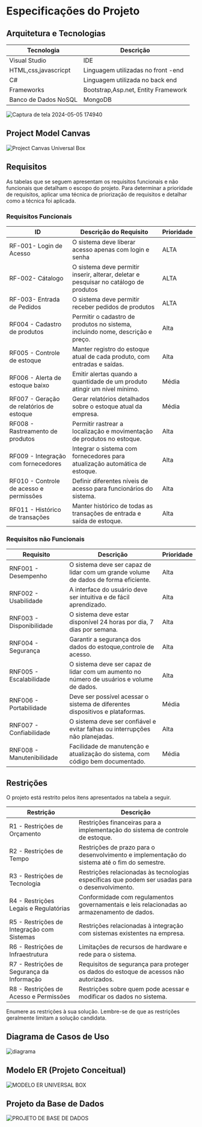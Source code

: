 # Especificações do Projeto

## Arquitetura e Tecnologias
  | Tecnologia       | Descrição                             |
|------------------|-----------------------------------------|
| Visual Studio    | IDE                                     |
| HTML,css,javascricpt| Linguagem utilizadas no front -end   |
| C#      | Linguagem utilizada no back end                  |
| Frameworks        | Bootstrap,Asp.net, Entity Framework    |
| Banco de Dados NoSQL      | MongoDB                        |





![Captura de tela 2024-05-05 174940](https://github.com/ICEI-PUC-Minas-PMV-ADS/pmv-ads-2024-1-e5-universalbox-app-t6/assets/91230711/8946fb9b-920f-499e-a69d-88337e265e79)




## Project Model Canvas

![Project Canvas Universal Box](https://github.com/ICEI-PUC-Minas-PMV-ADS/pmv-ads-2024-1-e5-universalbox-app-t6/assets/91230711/48378c6f-4f82-405d-bff4-6a2fc88724bc)


## Requisitos

As tabelas que se seguem apresentam os requisitos funcionais e não funcionais que detalham o escopo do projeto. Para determinar a prioridade de requisitos, aplicar uma técnica de priorização de requisitos e detalhar como a técnica foi aplicada.


### Requisitos Funcionais

|ID    | Descrição do Requisito  | Prioridade |
|------|-----------------------------------------|----|
|RF-001- Login de Acesso | O sistema deve liberar acesso apenas com login e senha | ALTA | 
|RF-002- Cátalogo| O sistema deve permitir inserir, alterar, deletar e pesquisar no catálogo de produtos   | ALTA |
|RF-003- Entrada de Pedidos | O sistema deve permitir receber pedidos de produtos | ALTA | 
| RF004 - Cadastro de produtos                    | Permitir o cadastro de produtos no sistema, incluindo nome, descrição e preço. | Alta       |
| RF005 - Controle de estoque                     | Manter registro do estoque atual de cada produto, com entradas e saídas.       | Alta       |
| RF006 - Alerta de estoque baixo                 | Emitir alertas quando a quantidade de um produto atingir um nível mínimo.      | Média      |
| RF007 - Geração de relatórios de estoque        | Gerar relatórios detalhados sobre o estoque atual da empresa.                  | Média      |
| RF008 - Rastreamento de produtos                | Permitir rastrear a localização e movimentação de produtos no estoque.         | Alta       |
| RF009 - Integração com fornecedores             | Integrar o sistema com fornecedores para atualização automática de estoque.    | Alta       |
| RF010 - Controle de acesso e permissões         | Definir diferentes níveis de acesso para funcionários do sistema.              | Alta       |
| RF011 - Histórico de transações                 | Manter histórico de todas as transações de entrada e saída de estoque.         | Alta       |


### Requisitos não Funcionais

| Requisito                                       | Descrição                                                                      | Prioridade |
|-------------------------------------------------|--------------------------------------------------------------------------------|------------|
| RNF001 - Desempenho                             | O sistema deve ser capaz de lidar com um grande volume de dados de forma eficiente. | Alta       |
| RNF002 - Usabilidade                            | A interface do usuário deve ser intuitiva e de fácil aprendizado.               | Alta       |
| RNF003 - Disponibilidade                        | O sistema deve estar disponível 24 horas por dia, 7 dias por semana.            | Alta       |
| RNF004 - Segurança                              | Garantir a segurança dos dados do estoque,controle de acesso. | Alta       |
| RNF005 - Escalabilidade                         | O sistema deve ser capaz de lidar com um aumento no número de usuários e volume de dados. | Alta       |
| RNF006 - Portabilidade                          | Deve ser possível acessar o sistema de diferentes dispositivos e plataformas.   | Média      |
| RNF007 - Confiabilidade                         | O sistema deve ser confiável e evitar falhas ou interrupções não planejadas.    | Alta       |
| RNF008 - Manutenibilidade                      | Facilidade de manutenção e atualização do sistema, com código bem documentado.  | Média      |



## Restrições

O projeto está restrito pelos itens apresentados na tabela a seguir.

| Restrição                                         | Descrição                                                                                         |
|---------------------------------------------------|---------------------------------------------------------------------------------------------------|
| R1 - Restrições de Orçamento                      | Restrições financeiras para a implementação do sistema de controle de estoque.                    |
| R2 - Restrições de Tempo                          | Restrições de prazo para o desenvolvimento e implementação do sistema até o fim do semestre.                            |
| R3 - Restrições de Tecnologia                     | Restrições relacionadas às tecnologias específicas que podem ser usadas para o desenvolvimento.   |
| R4 - Restrições Legais e Regulatórias             | Conformidade com regulamentos governamentais e leis relacionadas ao armazenamento de dados.       |
| R5 - Restrições de Integração com Sistemas       | Restrições relacionadas à integração com sistemas existentes na empresa.                          |
| R6 - Restrições de Infraestrutura                 | Limitações de recursos de hardware e rede para o sistema.                                         |
| R7 - Restrições de Segurança da Informação        | Requisitos de segurança para proteger os dados do estoque de acessos não autorizados.             |
| R8 - Restrições de Acesso e Permissões            | Restrições sobre quem pode acessar e modificar os dados no sistema.                                |


Enumere as restrições à sua solução. Lembre-se de que as restrições geralmente limitam a solução candidata.


## Diagrama de Casos de Uso



![diagrama](https://github.com/LucasAlexandre-devops/pmv-ads-2024-1-e5-universalbox-app-t6/assets/140434422/8310260e-831f-47dd-b509-a30ca7a28186)



## Modelo ER (Projeto Conceitual)

![MODELO ER UNIVERSAL BOX](https://github.com/ICEI-PUC-Minas-PMV-ADS/pmv-ads-2024-1-e5-universalbox-app-t6/assets/91230711/3954484d-8b80-4114-96d6-81b446005d44)



## Projeto da Base de Dados


![PROJETO DE BASE DE DADOS ](https://github.com/ICEI-PUC-Minas-PMV-ADS/pmv-ads-2024-1-e5-universalbox-app-t6/assets/91230711/e9df73fc-4152-4fb1-8219-095343ea80bf)

